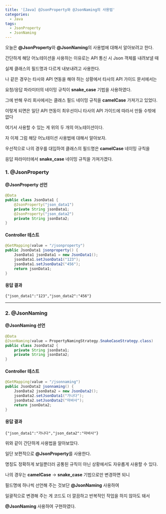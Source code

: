 ```yaml
---
title: '[Java] @JsonProperty와 @JsonNaming의 사용법'
categories:
  - Java
tags:
  - JsonProperty
  - JsonNaming
---
```


오늘은 **@JsonProperty**와 **@JsonNaming**의 사용법에 대해서 알아보려고 한다.

간단하게 해당 어노테이션을 사용하는 이유로는 API 통신 시 Json 객체를 내려보낼 때

실제 클래스의 필드명과 다르게 내보내려고 사용한다.

나 같은 경우는 타사와 API 연동을 해야 하는 상황에서 타사의 API 가이드 문서에서는

요청/응답 파라미터의 네이밍 규칙이 **snake_case** 기법을 사용하였다.

그에 반해 우리 회사에서는 클래스 필드 네이밍 규칙을 **camelCase** 가져가고 있었다.

이렇게 되면은 일단 API 연동이 최우선이니 타사의 API 가이드에 따라서 만들 수밖에 없다

여기서 사용할 수 있는 게 위의 두 개의 어노테이션이다.

자 이제 그럼 해당 어노테이션 사용법에 대해서 알아보자.

우선적으로 나의 경우를 대입하여 클래스의 필드명은 **camelCase** 네이밍 규칙을

응답 파라미터에서 **snake_case** 네이밍 규칙을 가져가겠다.

### 1. @JsonProperty

#### @JsonProperty 선언

```java
@Data
public class JsonData1 {
    @JsonProperty("json_data1")
    private String jsonData1;
    @JsonProperty("json_data2")
    private String jsonData2;
}
```

#### Controller 테스트

```java
@GetMapping(value = "/jsonproperty")
public JsonData1 jsonproperty() {
    JsonData1 jsonData1 = new JsonData1();
    jsonData1.setJsonData1("123");
    jsonData1.setJsonData2("456");
    return jsonData1;
}
```

#### 응답 결과

```console
{"json_data1":"123","json_data2":"456"}
```

---

### 2. @JsonNaming

#### @JsonNaming 선언

```java
@Data
@JsonNaming(value = PropertyNamingStrategy.SnakeCaseStrategy.class)
public class JsonData2 {
    private String jsonData1;
    private String jsonData2;
}
```

#### Controller 테스트

```java
@GetMapping(value = "/jsonnaming")
public JsonData2 jsonnaming() {
    JsonData2 jsonData2 = new JsonData2();
    jsonData2.setJsonData1("가나다");
    jsonData2.setJsonData2("마바사");
    return jsonData2;
}
```

#### 응답 결과

```console
{"json_data1":"가나다","json_data2":"마바사"}
```

위와 같이 간단하게 사용법을 알아보았다.

일단 보편적으로 **@JsonProperty**를 사용한다.

명칭도 정확하게 보일뿐더러 공통된 규칙이 아닌 상황에서도 자유롭게 사용할 수 있다.

나의 경우는 **camelCase** -> **snake_case** 기법으로만 변경하면 되니

필드명에 하나씩 선언해 주는 것보단 **@JsonNaming** 사용하여

일괄적으로 변경해 주는 게 코드도 더 깔끔하고 반복적인 작업을 하지 않아도 돼서

**@JsonNaming** 사용하여 구현하였다.
